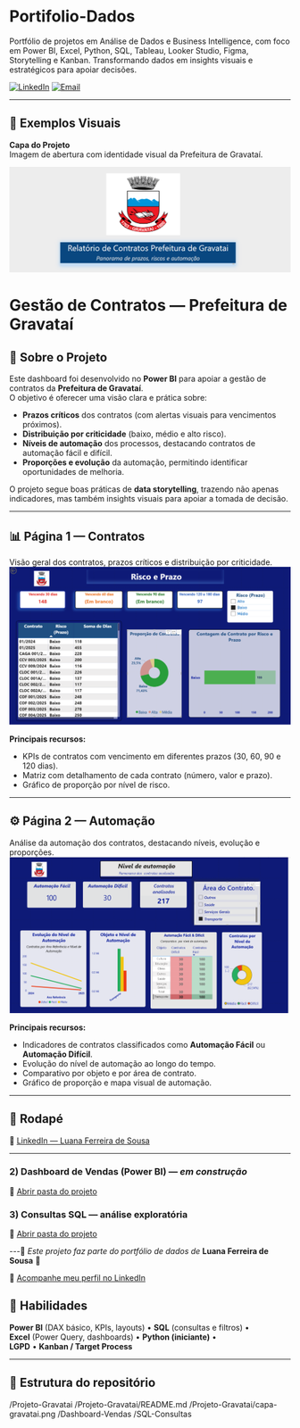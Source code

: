# Portifolio-Dados
Portfólio de projetos em Análise de Dados e Business Intelligence, com foco em Power BI, Excel, Python, SQL, Tableau, Looker Studio, Figma, Storytelling e Kanban. Transformando dados em insights visuais e estratégicos para apoiar decisões.

[![LinkedIn](https://img.shields.io/badge/LinkedIn-000?style=for-the-badge&logo=linkedin&logoColor=0E76A8)](https://www.linkedin.com/in/luaferreira-desousa)
[![Email](https://img.shields.io/badge/Email-000?style=for-the-badge&logo=gmail&logoColor=red)](mailto:luananoni@hptmail.com)

---
## 📌 Exemplos Visuais
   
  **Capa do Projeto**  
Imagem de abertura com identidade visual da Prefeitura de Gravataí.

![Capa do Projeto](Projeto-Gravatai/imagens/Gravatai_Capa.PNG)




# Gestão de Contratos — Prefeitura de Gravataí

## 🔎 Sobre o Projeto  
Este dashboard foi desenvolvido no **Power BI** para apoiar a gestão de contratos da **Prefeitura de Gravataí**.  
O objetivo é oferecer uma visão clara e prática sobre:  
- **Prazos críticos** dos contratos (com alertas visuais para vencimentos próximos).  
- **Distribuição por criticidade** (baixo, médio e alto risco).  
- **Níveis de automação** dos processos, destacando contratos de automação fácil e difícil.  
- **Proporções e evolução** da automação, permitindo identificar oportunidades de melhoria.  

O projeto segue boas práticas de **data storytelling**, trazendo não apenas indicadores, mas também insights visuais para apoiar a tomada de decisão.  

---

## 📊 Página 1 — Contratos  
Visão geral dos contratos, prazos críticos e distribuição por criticidade.  
![Painel de Contratos](Projeto-Gravatai/imagens/Dashboard_Contratos.PNG)  

**Principais recursos:**  
- KPIs de contratos com vencimento em diferentes prazos (30, 60, 90 e 120 dias).  
- Matriz com detalhamento de cada contrato (número, valor e prazo).  
- Gráfico de proporção por nível de risco.  

---

## ⚙️ Página 2 — Automação  
Análise da automação dos contratos, destacando níveis, evolução e proporções.  
![Dashboard de Automação](Projeto-Gravatai/imagens/Dashboard_Automacao.PNG)  

**Principais recursos:**  
- Indicadores de contratos classificados como **Automação Fácil** ou **Automação Difícil**.  
- Evolução do nível de automação ao longo do tempo.  
- Comparativo por objeto e por área de contrato.  
- Gráfico de proporção e mapa visual de automação.  

---

## 📌 Rodapé  
🔗 [LinkedIn — Luana Ferreira de Sousa](https://www.linkedin.com/in/luaferreira-desousa)  

---    

### 2) Dashboard de Vendas (Power BI) — *em construção*
📁 [Abrir pasta do projeto](Dashboard-Vendas)

### 3) Consultas SQL — análise exploratória
📁 [Abrir pasta do projeto](SQL-Consultas)

---🌟 *Este projeto faz parte do portfólio de dados de* **Luana Ferreira de Sousa** 🌟  

🔗 [Acompanhe meu perfil no LinkedIn](https://www.linkedin.com/in/luaferrreira-desousa) 

## 🧰 Habilidades
**Power BI** (DAX básico, KPIs, layouts) • **SQL** (consultas e filtros) •  
**Excel** (Power Query, dashboards) • **Python (iniciante)** •  
**LGPD** • **Kanban / Target Process**

---
## 📂 Estrutura do repositório
/Projeto-Gravatai
/Projeto-Gravatai/README.md
/Projeto-Gravatai/capa-gravatai.png
/Dashboard-Vendas
/SQL-Consultas



